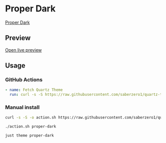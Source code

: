 # Proper Dark

[Proper Dark](https://lukasbach.com)

## Preview

[Open live preview](https://quartz-themes.github.io/proper-dark/)

## Usage

### GitHub Actions

```yaml
- name: Fetch Quartz Theme
  run: curl -s -S https://raw.githubusercontent.com/saberzero1/quartz-themes/master/action.sh | bash -s -- proper-dark
```

### Manual install

```bash
curl -s -S -o action.sh https://raw.githubusercontent.com/saberzero1/quartz-themes/master/action.sh

./action.sh proper-dark
```

```bash
just theme proper-dark
```
